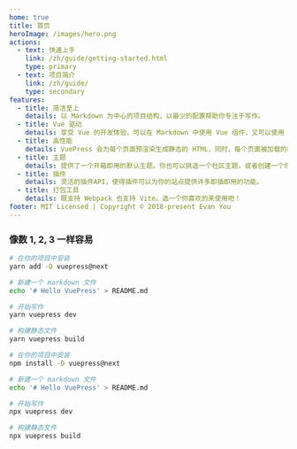 ```yaml
---
home: true
title: 首页
heroImage: /images/hero.png
actions:
  - text: 快速上手
    link: /zh/guide/getting-started.html
    type: primary
  - text: 项目简介
    link: /zh/guide/
    type: secondary
features:
  - title: 简洁至上
    details: 以 Markdown 为中心的项目结构，以最少的配置帮助你专注于写作。
  - title: Vue 驱动
    details: 享受 Vue 的开发体验，可以在 Markdown 中使用 Vue 组件，又可以使用 Vue 来开发自定义主题。
  - title: 高性能
    details: VuePress 会为每个页面预渲染生成静态的 HTML，同时，每个页面被加载的时候，将作为 SPA 运行。
  - title: 主题
    details: 提供了一个开箱即用的默认主题。你也可以挑选一个社区主题，或者创建一个你自己的主题。
  - title: 插件
    details: 灵活的插件API，使得插件可以为你的站点提供许多即插即用的功能。
  - title: 打包工具
    details: 既支持 Webpack 也支持 Vite。选一个你喜欢的来使用吧！
footer: MIT Licensed | Copyright © 2018-present Evan You
---
```


### 像数 1, 2, 3 一样容易

<CodeGroup>
  <CodeGroupItem title="YARN" active>

```bash
# 在你的项目中安装
yarn add -D vuepress@next

# 新建一个 markdown 文件
echo '# Hello VuePress' > README.md

# 开始写作
yarn vuepress dev

# 构建静态文件
yarn vuepress build
```

  </CodeGroupItem>

  <CodeGroupItem title="NPM">

```bash
# 在你的项目中安装
npm install -D vuepress@next

# 新建一个 markdown 文件
echo '# Hello VuePress' > README.md

# 开始写作
npx vuepress dev

# 构建静态文件
npx vuepress build
```

  </CodeGroupItem>
</CodeGroup>
